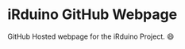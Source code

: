 iRduino GitHub Webpage
======================

GitHub Hosted webpage for the iRduino Project. :smile:
